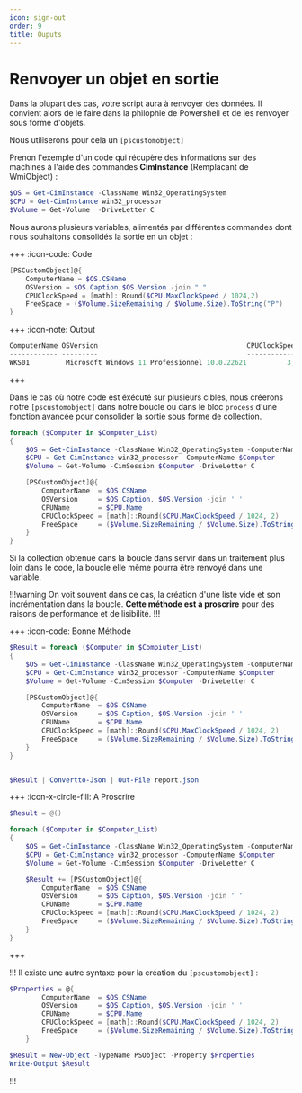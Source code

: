 ```yaml
---
icon: sign-out
order: 9
title: Ouputs
---
```


# Renvoyer un objet en sortie

Dans la plupart des cas, votre script aura à renvoyer des données. Il convient alors de le faire dans la philophie de Powershell et de les renvoyer sous forme d'objets.

Nous utiliserons pour cela un `[pscustomobject]`

Prenon l'exemple d'un code qui récupère des informations sur des machines à l'aide des commandes **CimInstance** (Remplacant de WmiObject) :

```powershell
$OS = Get-CimInstance -ClassName Win32_OperatingSystem
$CPU = Get-CimInstance win32_processor 
$Volume = Get-Volume  -DriveLetter C
```

Nous aurons plusieurs variables, alimentés par différentes commandes dont nous souhaitons consolidés la sortie en un objet :

+++ :icon-code: Code
```powershell
[PSCustomObject]@{
    ComputerName = $OS.CSName
    OSVersion = $OS.Caption,$OS.Version -join " "
    CPUClockSpeed = [math]::Round($CPU.MaxClockSpeed / 1024,2)
    FreeSpace = ($Volume.SizeRemaining / $Volume.Size).ToString("P")
}
```

+++ :icon-note: Output

```powershell
ComputerName OSVersion                                     CPUClockSpeed FreeSpace
------------ ---------                                     ------------- ---------
WKS01         Microsoft Windows 11 Professionnel 10.0.22621          3,61 2,85 %
```

+++

Dans le cas où notre code est éxécuté sur plusieurs cibles, nous créerons notre `[pscustomobject]` dans notre boucle ou dans le bloc `process` d'une fonction avancée pour consolider la sortie sous forme de collection.

```powershell
foreach ($Computer in $Computer_List)
{
    $OS = Get-CimInstance -ClassName Win32_OperatingSystem -ComputerName $Computer
    $CPU = Get-CimInstance win32_processor -ComputerName $Computer
    $Volume = Get-Volume -CimSession $Computer -DriveLetter C

    [PSCustomObject]@{
        ComputerName  = $OS.CSName
        OSVersion     = $OS.Caption, $OS.Version -join ' '
        CPUName       = $CPU.Name
        CPUClockSpeed = [math]::Round($CPU.MaxClockSpeed / 1024, 2)
        FreeSpace     = ($Volume.SizeRemaining / $Volume.Size).ToString('P')
    }
}
```

Si la collection obtenue dans la boucle dans servir dans un traitement plus loin dans le code, la boucle elle même pourra être renvoyé dans une variable.

!!!warning
On voit souvent dans ce cas, la création d'une liste vide et son incrémentation dans la boucle. **Cette méthode est à proscrire** pour des raisons de performance et de lisibilité.
!!!


+++ :icon-code: Bonne Méthode
```powershell
$Result = foreach ($Computer in $Compiuter_List)
{
    $OS = Get-CimInstance -ClassName Win32_OperatingSystem -ComputerName $Computer
    $CPU = Get-CimInstance win32_processor -ComputerName $Computer
    $Volume = Get-Volume -CimSession $Computer -DriveLetter C

    [PSCustomObject]@{
        ComputerName  = $OS.CSName
        OSVersion     = $OS.Caption, $OS.Version -join ' '
        CPUName       = $CPU.Name
        CPUClockSpeed = [math]::Round($CPU.MaxClockSpeed / 1024, 2)
        FreeSpace     = ($Volume.SizeRemaining / $Volume.Size).ToString('P')
    }
}


$Result | Convertto-Json | Out-File report.json
```

+++ :icon-x-circle-fill: A Proscrire
```powershell
$Result = @()

foreach ($Computer in $Computer_List)
{
    $OS = Get-CimInstance -ClassName Win32_OperatingSystem -ComputerName $Computer
    $CPU = Get-CimInstance win32_processor -ComputerName $Computer
    $Volume = Get-Volume -CimSession $Computer -DriveLetter C

    $Result += [PSCustomObject]@{
        ComputerName  = $OS.CSName
        OSVersion     = $OS.Caption, $OS.Version -join ' '
        CPUName       = $CPU.Name
        CPUClockSpeed = [math]::Round($CPU.MaxClockSpeed / 1024, 2)
        FreeSpace     = ($Volume.SizeRemaining / $Volume.Size).ToString('P')
    }
}
```

+++

!!!
Il existe une autre syntaxe pour la création du `[pscustomobject]` :

```powershell
$Properties = @{
        ComputerName  = $OS.CSName
        OSVersion     = $OS.Caption, $OS.Version -join ' '
        CPUName       = $CPU.Name
        CPUClockSpeed = [math]::Round($CPU.MaxClockSpeed / 1024, 2)
        FreeSpace     = ($Volume.SizeRemaining / $Volume.Size).ToString('P')
    }

$Result = New-Object -TypeName PSObject -Property $Properties
Write-Output $Result
```

!!!